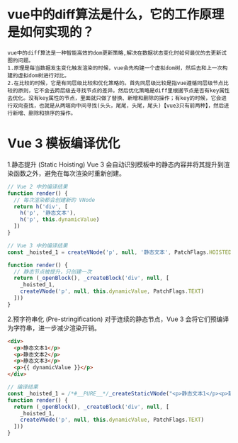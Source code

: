 # vue中的diff算法是什么，它的工作原理是如何实现的？
    vue中的diff算法是一种智能高效的dom更新策略,解决在数据状态变化时如何最优的去更新试图的问题。
    1.原理是每当数据发生变化触发渲染的时候，vue会先构建一个虚拟dom树，然后去和上一次构建的虚拟dom树进行对比。
    2.在比较的时候，它是有同层级比较和优化策略的。首先同层级比较是指vue遵循同层级节点比较的原则，它不会去跨层级去寻找节点的差异。然后优化策略是diff里根据节点是否有key属性去优化。没有key属性的节点，里面就只做了替换、新增和删除的操作；有key的时候，它会进行双向查找，也就是从两端向中间寻找(头头，尾尾，头尾，尾头)【vue3只有前两种】，然后进行新增、删除和排序的操作。

# Vue 3 模板编译优化
1.静态提升 (Static Hoisting)
Vue 3 会自动识别模板中的静态内容并将其提升到渲染函数之外，避免在每次渲染时重新创建。
```javascript
// Vue 2 中的编译结果
function render() {
  // 每次渲染都会创建新的 VNode
  return h('div', [
    h('p', '静态文本'),
    h('p', this.dynamicValue)
  ])
}

// Vue 3 中的编译结果
const _hoisted_1 = createVNode('p', null, '静态文本', PatchFlags.HOISTED)

function render() {
  // 静态节点被提升，只创建一次
  return (_openBlock(), _createBlock('div', null, [
    _hoisted_1,
    createVNode('p', null, this.dynamicValue, PatchFlags.TEXT)
  ]))
}
```
2.预字符串化 (Pre-stringification)
对于连续的静态节点，Vue 3 会将它们预编译为字符串，进一步减少渲染开销。
```html
<div>
  <p>静态文本1</p>
  <p>静态文本2</p>
  <p>静态文本3</p>
  <p>{{ dynamicValue }}</p>
</div>
```
```javascript
// 编译结果
const _hoisted_1 = /*#__PURE__*/_createStaticVNode("<p>静态文本1</p><p>静态文本2</p><p>静态文本3</p>", 3)
function render() {
  return (_openBlock(), _createBlock('div', null, [
    _hoisted_1,
    createVNode('p', null, this.dynamicValue, PatchFlags.TEXT)
  ]))
}
```